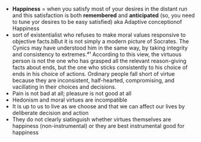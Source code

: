 - **Happiness** = when you satisfy most of your desires in the distant run and this satisfaction is both **remembered** and **anticipated** (so, you need to tune yor desires to be easy satisfied) aka Adaptive conceptionof Happiness
- sort of existentialist who refuses to make moral values responsive to objective facts.bBut it is not simply a modern picture of Socrates. The Cynics may have understood him in the same way, by taking integrity and consistency to extremes.⁴¹ According to this view, the virtuous person is not the one who has grasped all the relevant reason-giving facts about ends, but the one who sticks consistently to his choice of ends in his choice of actions. Ordinary people fall short of virtue because they are inconsistent, half-hearted, compromising, and vacillating in their choices and decisions.
- Pain is not bad at all; pleasure is not good at all
- Hedonism and moral virtues are incompatible
- It is up to us to live as we choose and that we can affect our lives by deliberate decision and action
- They do not clearly siatinguish whether virtues themselves are happiness (non-instrumental) or they are best instrumental good for happiness
